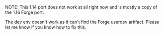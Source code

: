 NOTE: This 1.14 port does not work at all right now and is mostly a copy of the 1.16 Forge port.

The dev env doesn't work as it can't find the Forge userdev artifact. Please let me know if you know how to fix this.

